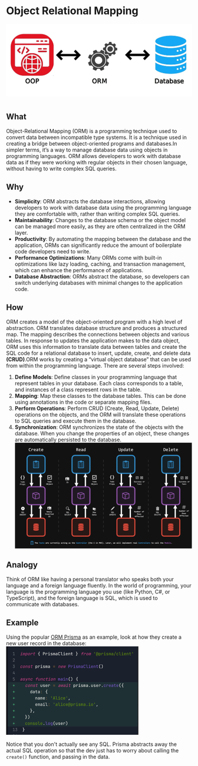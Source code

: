 # Object Relational Mapping

![orm](../../images/orm.webp)
# 
## What

Object-Relational Mapping (ORM) is a programming technique used to convert data between incompatible type systems. It is a technique used in creating a bridge between object-oriented programs and databases.In simpler terms, it’s a way to manage database data using objects in programming languages. ORM allows developers to work with database data as if they were working with regular objects in their chosen language, without having to write complex SQL queries.



## Why

- **Simplicity**: ORM abstracts the database interactions, allowing developers to work with database data using the programming language they are comfortable with, rather than writing complex SQL queries.
- **Maintainability**: Changes to the database schema or the object model can be managed more easily, as they are often centralized in the ORM layer.
- **Productivity**: By automating the mapping between the database and the application, ORMs can significantly reduce the amount of boilerplate code developers need to write.
- **Performance Optimizations**: Many ORMs come with built-in optimizations like lazy loading, caching, and transaction management, which can enhance the performance of applications.
- **Database Abstraction**: ORMs abstract the database, so developers can switch underlying databases with minimal changes to the application code.

## How

 ORM creates a model of the object-oriented program with a high level of abstraction. ORM translates database structure and produces a structured map. The mapping describes the connections between objects and various tables. In response to updates the application makes to the data object, ORM uses this information to translate data between tables and create the SQL code for a relational database to insert, update, create, and delete data **(CRUD)**.ORM works by creating a “virtual object database” that can be used from within the programming language. There are several steps involved:

1. **Define Models**: Define classes in your programming language that represent tables in your database. Each class corresponds to a table, and instances of a class represent rows in the table.
2. **Mapping**: Map these classes to the database tables. This can be done using annotations in the code or separate mapping files.
3. **Perform Operations**: Perform CRUD (Create, Read, Update, Delete) operations on the objects, and the ORM will translate these operations to SQL queries and execute them in the database.
4. **Synchronization**: ORM synchronizes the state of the objects with the database. When you change the properties of an object, these changes are automatically persisted to the database.
![CRUD](../../images/CRUD.png)

## Analogy

Think of ORM like having a personal translator who speaks both your language and a foreign language fluently. In the world of programming, your language is the programming language you use (like Python, C#, or TypeScript), and the foreign language is SQL, which is used to communicate with databases.

## Example
Using the popular [ORM Prisma](https://www.prisma.io/docs/getting-started/quickstart-sqlite) as an example, look at how they create a new user record in the database:
					<img src="images/prismaORM.png" alt="prims-code" style="zoom:50%;"/>				

Notice that you don't actually see any SQL. Prisma abstracts away the actual SQL operation so that the dev just has to worry about calling the `create()` function, and passing in the data.
